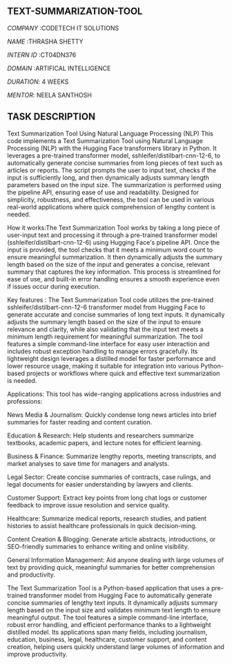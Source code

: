 ## TEXT-SUMMARIZATION-TOOL

*COMPANY* :CODETECH IT SOLUTIONS

*NAME* :THRASHA SHETTY

*INTERN ID* :CT04DN376

*DOMAIN* :ARTIFICAL INTELLIGENCE

*DURATION*: 4 WEEKS

*MENTOR*: NEELA SANTHOSH

## TASK DESCRIPTION

Text Summarization Tool Using Natural Language Processing (NLP)
This code implements a Text Summarization Tool using Natural Language Processing (NLP) with the Hugging Face transformers library in Python. It leverages a pre-trained transformer model, sshleifer/distilbart-cnn-12-6, to automatically generate concise summaries from long pieces of text such as articles or reports. The script prompts the user to input text, checks if the input is sufficiently long, and then dynamically adjusts summary length parameters based on the input size. The summarization is performed using the pipeline API, ensuring ease of use and readability. Designed for simplicity, robustness, and effectiveness, the tool can be used in various real-world applications where quick comprehension of lengthy content is needed.

How it works:The Text Summarization Tool works by taking a long piece of user-input text and processing it through a pre-trained transformer model (sshleifer/distilbart-cnn-12-6) using Hugging Face's pipeline API. Once the input is provided, the tool checks that it meets a minimum word count to ensure meaningful summarization. It then dynamically adjusts the summary length based on the size of the input and generates a concise, relevant summary that captures the key information. This process is streamlined for ease of use, and built-in error handling ensures a smooth experience even if issues occur during execution.

Key features : The Text Summarization Tool code utilizes the pre-trained sshleifer/distilbart-cnn-12-6 transformer model from Hugging Face to generate accurate and concise summaries of long text inputs. It dynamically adjusts the summary length based on the size of the input to ensure relevance and clarity, while also validating that the input text meets a minimum length requirement for meaningful summarization. The tool features a simple command-line interface for easy user interaction and includes robust exception handling to manage errors gracefully. Its lightweight design leverages a distilled model for faster performance and lower resource usage, making it suitable for integration into various Python-based projects or workflows where quick and effective text summarization is needed.

Applications: This tool has wide-ranging applications across industries and professions:

News Media & Journalism: Quickly condense long news articles into brief summaries for faster reading and content curation.

Education & Research: Help students and researchers summarize textbooks, academic papers, and lecture notes for efficient learning.

Business & Finance: Summarize lengthy reports, meeting transcripts, and market analyses to save time for managers and analysts.

Legal Sector: Create concise summaries of contracts, case rulings, and legal documents for easier understanding by lawyers and clients.

Customer Support: Extract key points from long chat logs or customer feedback to improve issue resolution and service quality.

Healthcare: Summarize medical reports, research studies, and patient histories to assist healthcare professionals in quick decision-ming.

Content Creation & Blogging: Generate article abstracts, introductions, or SEO-friendly summaries to enhance writing and online visibility.

General Information Management: Aid anyone dealing with large volumes of text by providing quick, meaningful summaries for better comprehension and productivity.

The Text Summarization Tool is a Python-based application that uses a pre-trained transformer model from Hugging Face to automatically generate concise summaries of lengthy text inputs. It dynamically adjusts summary length based on the input size and validates minimum text length to ensure meaningful output. The tool features a simple command-line interface, robust error handling, and efficient performance thanks to a lightweight distilled model. Its applications span many fields, including journalism, education, business, legal, healthcare, customer support, and content creation, helping users quickly understand large volumes of information and improve productivity.



